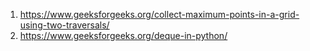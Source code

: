 1. https://www.geeksforgeeks.org/collect-maximum-points-in-a-grid-using-two-traversals/
2. https://www.geeksforgeeks.org/deque-in-python/

